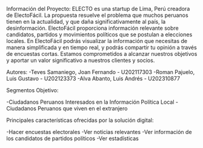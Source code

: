 Información del Proyecto: 
ELECTO es una startup de Lima, Perú creadora de ElectoFácil. La propuesta resuelve el problema que muchos peruanos tienen en la actualidad, y que daña significativamente al país, la desinformación. ElectoFácil proporciona información relevante sobre candidatos,
partidos y movimientos políticos que se postulan a elecciones locales. En ElectoFácil podrás visualizar la información que necesitas de manera simplificada y en tiempo real, y podrás compartir tu opinión a través de encuestas cortas. Estamos comprometidos a alcanzar 
nuestros objetivos y aportar un valor significativo a nuestros clientes y socios. 

Autores:
-Teves Samaniego, Joan Fernando - U202117303
-Roman Pajuelo, Luis Gustavo - U202123373
-Alva Abanto, Luis Andrés - U202310877

Segmentos Objetivo:

-Ciudadanos Peruanos Interesados en la Información Política Local
-Ciudadanos Peruanos que viven en el extranjero

Principales características ofrecidas por la solución digital:

-Hacer encuestas electorales
-Ver noticias relevantes
-Ver información de los candidatos de partidos políticos
-Ver estadísticas
